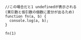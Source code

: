 
    //この場合だと1 undefinedが表示される  
    (実引数と仮引数の個数に差分が出るため)
    function fn(a, b) {
      console.log(a, b);
    }
    
    fn(1)
